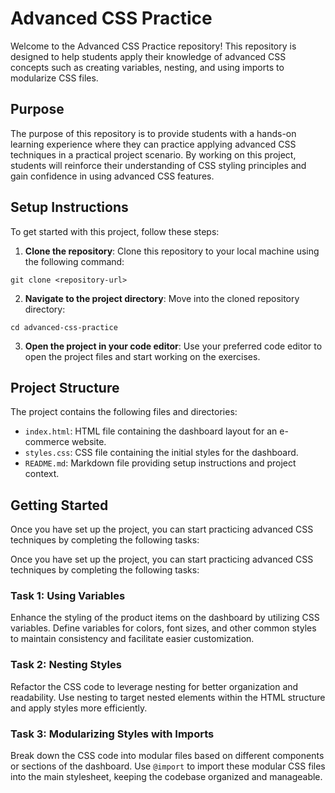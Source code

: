 # Advanced CSS Practice

Welcome to the Advanced CSS Practice repository! This repository is designed to help students apply their knowledge of advanced CSS concepts such as creating variables, nesting, and using imports to modularize CSS files.

## Purpose

The purpose of this repository is to provide students with a hands-on learning experience where they can practice applying advanced CSS techniques in a practical project scenario. By working on this project, students will reinforce their understanding of CSS styling principles and gain confidence in using advanced CSS features.

## Setup Instructions

To get started with this project, follow these steps:

1. **Clone the repository**: Clone this repository to your local machine using the following command:
```
git clone <repository-url>
```
2. **Navigate to the project directory**: Move into the cloned repository directory:
```
cd advanced-css-practice
```

3. **Open the project in your code editor**: Use your preferred code editor to open the project files and start working on the exercises.

## Project Structure

The project contains the following files and directories:

- `index.html`: HTML file containing the dashboard layout for an e-commerce website.
- `styles.css`: CSS file containing the initial styles for the dashboard.
- `README.md`: Markdown file providing setup instructions and project context.

## Getting Started

Once you have set up the project, you can start practicing advanced CSS techniques by completing the following tasks:

Once you have set up the project, you can start practicing advanced CSS techniques by completing the following tasks:

### Task 1: Using Variables

Enhance the styling of the product items on the dashboard by utilizing CSS variables. Define variables for colors, font sizes, and other common styles to maintain consistency and facilitate easier customization.

### Task 2: Nesting Styles

Refactor the CSS code to leverage nesting for better organization and readability. Use nesting to target nested elements within the HTML structure and apply styles more efficiently.

### Task 3: Modularizing Styles with Imports

Break down the CSS code into modular files based on different components or sections of the dashboard. Use `@import` to import these modular CSS files into the main stylesheet, keeping the codebase organized and manageable.